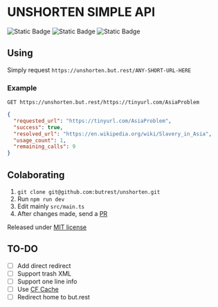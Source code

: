 # UNSHORTEN SIMPLE API

![Static Badge](https://img.shields.io/badge/Cloudflare-Workers-ccc?style=for-the-badge&logo=cloudflare&logoColor=F38020&color=orange)
![Static Badge](https://img.shields.io/badge/TypeScript-%233178C6?style=for-the-badge&logo=typescript&logoColor=fff)
![Static Badge](https://img.shields.io/badge/PhpStorm-6B57FF?style=for-the-badge&logo=phpstorm&logoColor=fff)

## Using

Simply request `https://unshorten.but.rest/ANY-SHORT-URL-HERE`

### Example

`GET https://unshorten.but.rest/https://tinyurl.com/AsiaProblem`

```json
{
  "requested_url": "https://tinyurl.com/AsiaProblem",
  "success": true,
  "resolved_url": "https://en.wikipedia.org/wiki/Slavery_in_Asia",
  "usage_count": 1,
  "remaining_calls": 9
}
```

## Colaborating

1. `git clone git@github.com:butrest/unshorten.git`
2. Run `npm run dev`
3. Edit mainly `src/main.ts`
4. After changes made, send
   a [PR](https://docs.github.com/en/pull-requests/collaborating-with-pull-requests/proposing-changes-to-your-work-with-pull-requests/about-pull-requests>)

Released under [MIT license](LICENSE)

## TO-DO

- [ ] Add direct redirect
- [ ] Support trash XML
- [ ] Support one line info
- [ ] Use [CF Cache](https://developers.cloudflare.com/workers/examples/cache-api/)
- [ ] Redirect home to but.rest
